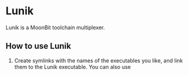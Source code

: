 # Lunik

Lunik is a MoonBit toolchain multiplexer.

## How to use Lunik

1. Create symlinks with the names of the executables you like, and link them to the Lunik executable. You can also use
